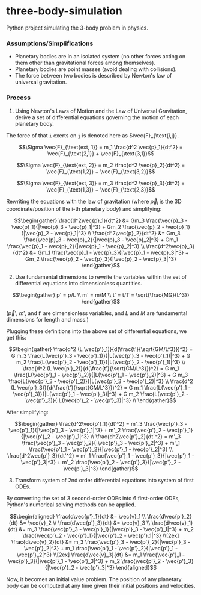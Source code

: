 # three-body-simulation
Python project simulating the 3-body problem in physics.

### Assumptions/Simplifications
- Planetary bodies are in an isolated system (no other forces acting on them other than gravitational forces among themselves).
- Planetary bodies are point masses (avoid dealing with collisions).
- The force between two bodies is described by Newton's law of universal gravitation.

### Process
1. Using Newton's Laws of Motion and the Law of Universal Gravitation, derive a set of differential equations governing the motion of each planetary body.

The force of that `i` exerts on `j` is denoted here as $\vec{F}_{\text{i,j}}.

```math
\Sigma \vec{F}_{\text{ext, 1}} = m_1 \frac{d^2 \vec{p}_1}{dt^2} = \vec{F}_{\text{2,1}} + \vec{F}_{\text{3,1}}
```
```math
\Sigma \vec{F}_{\text{ext, 2}} = m_2 \frac{d^2 \vec{p}_2}{dt^2} = \vec{F}_{\text{1,2}} + \vec{F}_{\text{3,2}}
```
```math
\Sigma \vec{F}_{\text{ext, 3}} = m_3 \frac{d^2 \vec{p}_3}{dt^2} = \vec{F}_{\text{1,3}} + \vec{F}_{\text{2,3}}
```

Rewriting the equations with the law of gravitation (where $\vec{p}_i$ is the 3D coordinate/position of the i-th planetary body) and simplifying:
```math
\begin{gather}
\frac{d^2\vec{p}_1}{dt^2} &= Gm_3 \frac{\vec{p}_3 - \vec{p}_1}{|\vec{p}_3 - \vec{p}_1|^3} + Gm_2 \frac{\vec{p}_2 - \vec{p}_1}{|\vec{p}_2 - \vec{p}_1|^3} \\
\frac{d^2\vec{p}_2}{dt^2} &= Gm_3 \frac{\vec{p}_3 - \vec{p}_2}{|\vec{p}_3 - \vec{p}_2|^3} + Gm_1 \frac{\vec{p}_1 - \vec{p}_2}{|\vec{p}_1 - \vec{p}_2|^3} \\
\frac{d^2\vec{p}_3}{dt^2} &= Gm_1 \frac{\vec{p}_1 - \vec{p}_3}{|\vec{p}_1 - \vec{p}_3|^3} + Gm_2 \frac{\vec{p}_2 - \vec{p}_3}{|\vec{p}_2 - \vec{p}_3|^3}
\end{gather}
```

2. Use fundamental dimensions to rewrite the variables within the set of differential equations into dimensionless quantities.

```math
\begin{gather}
p' = p/L \\
m' = m/M \\
t' = t/T = \sqrt{\frac{MG}{L^3}}
\end{gather}
```

($\vec{p}'$, $m'$, and $t'$ are dimensionless variables, and $L$ and $M$ are fundamental dimensions for length and mass.)

Plugging these definitions into the above set of differential equations, we get this:
```math
\begin{gather}
\frac{d^2 (L \vec{p'}_1)}{d(\frac{t'}{\sqrt{GM/L^3}})^2} = G m_3 \frac{L(\vec{p'}_3 - \vec{p'}_1)}{|L(\vec{p'}_3 - \vec{p'}_1)|^3} + G m_2 \frac{L(\vec{p'}_2 - \vec{p'}_1)}{|L(\vec{p'}_2 - \vec{p'}_1)|^3} \\
\frac{d^2 (L \vec{p'}_2)}{d(\frac{t'}{\sqrt{GM/L^3}})^2} = G m_1 \frac{L(\vec{p'}_1 - \vec{p'}_2)}{|L(\vec{p'}_1 - \vec{p'}_2)|^3} + G m_3 \frac{L(\vec{p'}_3 - \vec{p'}_2)}{|L(\vec{p'}_3 - \vec{p'}_2)|^3} \\
\frac{d^2 (L \vec{p'}_3)}{d(\frac{t'}{\sqrt{GM/L^3}})^2} = G m_1 \frac{L(\vec{p'}_1 - \vec{p'}_3)}{|L(\vec{p'}_1 - \vec{p'}_3)|^3} + G m_2 \frac{L(\vec{p'}_2 - \vec{p'}_3)}{|L(\vec{p'}_2 - \vec{p'}_3)|^3} \\
\end{gather}
```

After simplifying:
```math
\begin{gather}
\frac{d^2\vec{p'}_1}{dt'^2} = m'_3 \frac{\vec{p'}_3 - \vec{p'}_1}{|\vec{p'}_3 - \vec{p'}_1|^3} + m'_2 \frac{\vec{p'}_2 - \vec{p'}_1}{|\vec{p'}_2 - \vec{p'}_1|^3} \\
\frac{d^2\vec{p'}_2}{dt'^2} = m'_3 \frac{\vec{p'}_3 - \vec{p'}_2}{|\vec{p'}_3 - \vec{p'}_2|^3} + m'_1 \frac{\vec{p'}_1 - \vec{p'}_2}{|\vec{p'}_1 - \vec{p'}_2|^3} \\
\frac{d^2\vec{p'}_3}{dt'^2} = m'_1 \frac{\vec{p'}_1 - \vec{p'}_3}{|\vec{p'}_1 - \vec{p'}_3|^3} + m'_2 \frac{\vec{p'}_2 - \vec{p'}_3}{|\vec{p'}_2 - \vec{p'}_3|^3}
\end{gather}
```

3. Transform system of 2nd order differential equations into system of first ODEs.

By converting the set of 3 second-order ODEs into 6 first-order ODEs, Python's numerical solving methods can be applied.

```math
\begin{aligned}
\frac{d\vec{p'}_1}{dt} &= \vec{v}_1 \\
\frac{d\vec{p'}_2}{dt} &= \vec{v}_2 \\
\frac{d\vec{p'}_3}{dt} &= \vec{v}_3 \\
\frac{d\vec{v}_1}{dt} &= m_3 \frac{\vec{p'}_3 - \vec{p'}_1}{|\vec{p'}_3 - \vec{p'}_1|^3} + m_2 \frac{\vec{p'}_2 - \vec{p'}_1}{|\vec{p'}_2 - \vec{p'}_1|^3} \\[2ex]
\frac{d\vec{v}_2}{dt} &= m_3 \frac{\vec{p'}_3 - \vec{p'}_2}{|\vec{p'}_3 - \vec{p'}_2|^3} + m_1 \frac{\vec{p'}_1 - \vec{p'}_2}{|\vec{p'}_1 - \vec{p'}_2|^3} \\[2ex]
\frac{d\vec{v}_3}{dt} &= m_1 \frac{\vec{p'}_1 - \vec{p'}_3}{|\vec{p'}_1 - \vec{p'}_3|^3} + m_2 \frac{\vec{p'}_2 - \vec{p'}_3}{|\vec{p'}_2 - \vec{p'}_3|^3}
\end{aligned}
```

Now, it becomes an initial value problem. The position of any planetary body can be computed at any time given their initial positions and velocities.